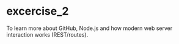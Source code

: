 # excercise_2
To learn more about GitHub, Node.js and how modern web server interaction works (REST/routes). 
